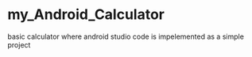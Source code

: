 # my_Android_Calculator
basic calculator where android studio code is impelemented as a simple project
